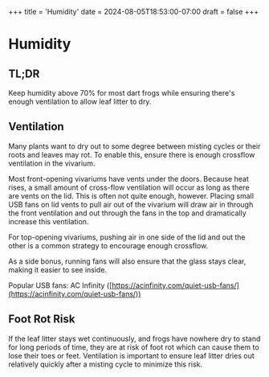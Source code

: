 +++
title = 'Humidity'
date = 2024-08-05T18:53:00-07:00
draft = false
+++

# Humidity

## TL;DR

Keep humidity above 70% for most dart frogs while ensuring there's enough ventilation to allow leaf litter to dry.

## Ventilation

Many plants want to dry out to some degree between misting cycles or their roots and leaves may rot. To enable this, ensure there is enough crossflow ventilation in the vivarium. 

Most front-opening vivariums have vents under the doors. Because heat rises, a small amount of cross-flow ventilation will occur as long as there are vents on the lid. This is often not quite enough, however. Placing small USB fans on lid vents to pull air out of the vivarium will draw air in through the front ventilation and out through the fans in the top and dramatically increase this ventilation. 

For top-opening vivariums, pushing air in one side of the lid and out the other is a common strategy to encourage enough crossflow. 

As a side bonus, running fans will also ensure that the glass stays clear, making it easier to see inside.

Popular USB fans: AC Infinity ([https://acinfinity.com/quiet-usb-fans/](https://acinfinity.com/quiet-usb-fans/))

## Foot Rot Risk

If the leaf litter stays wet continuously, and frogs have nowhere dry to stand for long periods of time, they are at risk of foot rot which can cause them to lose their toes or feet. Ventilation is important to ensure leaf litter dries out relatively quickly after a misting cycle to minimize this risk.
